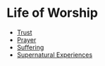 # Life of Worship

* [Trust](Trust.md)
* [Prayer](Prayer.md)
* [Suffering](Suffering.md)
* [Supernatural Experiences](Supernatural.md)
 
